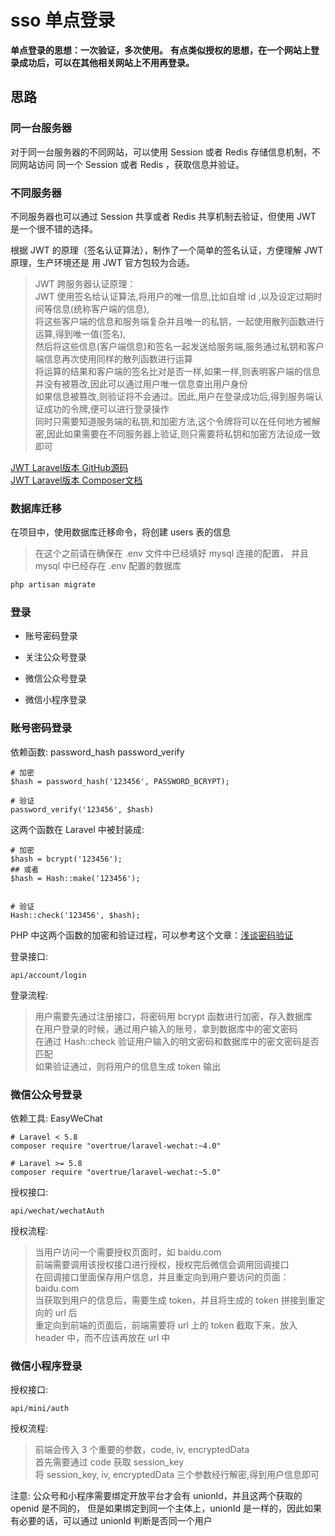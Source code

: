 # sso 单点登录

**单点登录的思想：一次验证，多次使用。**
**有点类似授权的思想，在一个网站上登录成功后，可以在其他相关网站上不用再登录。**

## 思路

### 同一台服务器

对于同一台服务器的不同网站，可以使用 Session 或者 Redis 存储信息机制，不同网站访问
同一个 Session 或者 Redis ，获取信息并验证。

### 不同服务器

不同服务器也可以通过 Session 共享或者 Redis 共享机制去验证，但使用 JWT 是一个很不错的选择。


根据 JWT 的原理（签名认证算法），制作了一个简单的签名认证，方便理解 JWT 原理，生产环境还是
用 JWT 官方包较为合适。   

> JWT 跨服务器认证原理：   
> JWT 使用签名给认证算法,将用户的唯一信息,比如自增 id ,以及设定过期时间等信息(统称客户端的信息),   
> 将这些客户端的信息和服务端复杂并且唯一的私钥，一起使用散列函数进行运算,得到唯一值(签名),   
> 然后将这些信息(客户端信息)和签名一起发送给服务端,服务通过私钥和客户端信息再次使用同样的散列函数进行运算   
> 将运算的结果和客户端的签名比对是否一样,如果一样,则表明客户端的信息并没有被篡改,因此可以通过用户唯一信息查出用户身份      
> 如果信息被篡改,则验证将不会通过。因此,用户在登录成功后,得到服务端认证成功的令牌,便可以进行登录操作      
> 同时只需要知道服务端的私钥,和加密方法,这个令牌将可以在任何地方被解密,因此如果需要在不同服务器上验证,则只需要将私钥和加密方法设成一致即可    

[JWT Laravel版本 GitHub源码](https://github.com/tymondesigns/jwt-auth)   
[JWT Laravel版本 Composer文档](https://packagist.org/packages/tymon/jwt-auth)  

### 数据库迁移

在项目中，使用数据库迁移命令，将创建 users 表的信息
> 在这个之前请在确保在 .env 文件中已经填好 mysql 连接的配置， 
> 并且 mysql 中已经存在 .env 配置的数据库

```php
php artisan migrate
```

### 登录

- 账号密码登录

- 关注公众号登录

- 微信公众号登录

- 微信小程序登录

### 账号密码登录

依赖函数: password_hash  password_verify
```
# 加密
$hash = password_hash('123456', PASSWORD_BCRYPT);

# 验证
password_verify('123456', $hash)
```
这两个函数在 Laravel 中被封装成: 
```
# 加密
$hash = bcrypt('123456');
## 或者
$hash = Hash::make('123456');


# 验证
Hash::check('123456', $hash);
``` 

PHP 中这两个函数的加密和验证过程，可以参考这个文章：[浅谈密码验证](https://github.com/mushanwb/casual_write/issues/19)

登录接口:
```
api/account/login
```
登录流程:
> 用户需要先通过注册接口，将密码用 bcrypt 函数进行加密，存入数据库   
> 在用户登录的时候，通过用户输入的账号，拿到数据库中的密文密码   
> 在通过 Hash::check 验证用户输入的明文密码和数据库中的密文密码是否匹配   
> 如果验证通过，则将用户的信息生成 token 输出

### 微信公众号登录

依赖工具: EasyWeChat
```
# Laravel < 5.8
composer require "overtrue/laravel-wechat:~4.0"

# Laravel >= 5.8
composer require "overtrue/laravel-wechat:~5.0"
```

授权接口:
```
api/wechat/wechatAuth
```
授权流程:
> 当用户访问一个需要授权页面时，如 baidu.com   
> 前端需要调用该授权接口进行授权，授权完后微信会调用回调接口   
> 在回调接口里面保存用户信息，并且重定向到用户要访问的页面：baidu.com   
> 当获取到用户的信息后，需要生成 token，并且将生成的 token 拼接到重定向的 url 后   
> 重定向到前端的页面后，前端需要将 url 上的 token 截取下来，放入 header 中，而不应该再放在 url 中 

### 微信小程序登录

授权接口:
```
api/mini/auth
```

授权流程:

> 前端会传入 3 个重要的参数，code, iv, encryptedData   
> 首先需要通过 code 获取 session_key   
> 将 session_key, iv, encryptedData 三个参数经行解密,得到用户信息即可

注意: 公众号和小程序需要绑定开放平台才会有 unionId，并且这两个获取的 openid 是不同的，
但是如果绑定到同一个主体上，unionId 是一样的，因此如果有必要的话，可以通过 unionId 判断是否同一个用户
